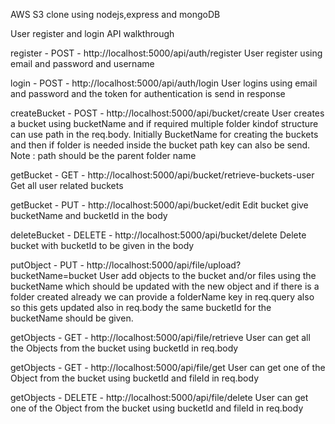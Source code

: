 AWS S3 clone using nodejs,express and mongoDB

User register and login API walkthrough

register - POST - http://localhost:5000/api/auth/register
User register using email and password and username

login - POST - http://localhost:5000/api/auth/login
User logins using email and password and the token for authentication is send in response

createBucket - POST - http://localhost:5000/api/bucket/create
User creates a bucket using bucketName and if required multiple folder kindof structure can use path in the req.body.
Initially BucketName for creating the buckets and then if folder is needed inside the bucket path key can also be send.
Note : path should be the parent folder name

getBucket - GET - http://localhost:5000/api/bucket/retrieve-buckets-user
Get all user related buckets

getBucket - PUT - http://localhost:5000/api/bucket/edit
Edit bucket give bucketName and bucketId in the body

deleteBucket - DELETE - http://localhost:5000/api/bucket/delete
Delete bucket with bucketId to be given in the body

putObject - PUT - http://localhost:5000/api/file/upload?bucketName=bucket
User add objects to the bucket and/or files using the bucketName which should be updated with the new object
and if there is a folder created already we can provide a folderName key in req.query also so this gets updated
also in req.body the same bucketId for the bucketName should be given.

getObjects - GET - http://localhost:5000/api/file/retrieve
User can get all the Objects from the bucket using bucketId in req.body

getObjects - GET - http://localhost:5000/api/file/get
User can get one of the Object from the bucket using bucketId and fileId in req.body

getObjects - DELETE - http://localhost:5000/api/file/delete
User can get one of the Object from the bucket using bucketId and fileId in req.body
